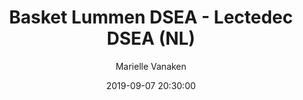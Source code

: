 ---
layout: album
title: Basket Lummen DSEA - Lectedec DSEA (NL)
description: Oefen wedstrijd tussen Basket Lummen DSEA en Lectedec DSEA (NL).
date: 2019-09-07 20:30:00
cover: /albums/2019-09-07-Basket-Lummen-DSEA-Lectedec-DSEA/thumbnails/DSC_0052.JPG
author: Marielle Vanaken
archived: true
pagination: 
  enabled: true
  images: true
  imageLayout: image
  itemsPerPage: 128
---